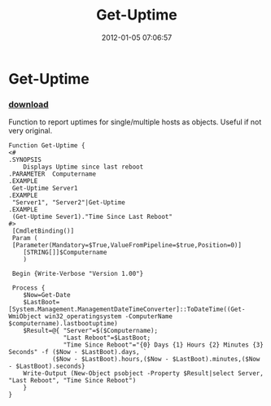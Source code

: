 ﻿---
pid:            3143
poster:         81stPerson
title:          Get-Uptime
date:           2012-01-05 07:06:57
format:         posh
parent:         0
parent:         0

---

# Get-Uptime

### [download](3143.ps1)

Function to report uptimes for single/multiple hosts as objects. Useful if not very original.

```posh
Function Get-Uptime {
<#
.SYNOPSIS 
	Displays Uptime since last reboot
.PARAMETER  Computername
.EXAMPLE
 Get-Uptime Server1
.EXAMPLE
 "Server1", "Server2"|Get-Uptime
.EXAMPLE
 (Get-Uptime Sever1)."Time Since Last Reboot"
#>
 [CmdletBinding()]
 Param (
 [Parameter(Mandatory=$True,ValueFromPipeline=$true,Position=0)]
	[STRING[]]$Computername
	)

 Begin {Write-Verbose "Version 1.00"}
	
 Process {
 	$Now=Get-Date
 	$LastBoot=[System.Management.ManagementDateTimeConverter]::ToDateTime((Get-WmiObject win32_operatingsystem -ComputerName $computername).lastbootuptime)
 	$Result=@{ "Server"=$($Computername);
 	    	   "Last Reboot"=$LastBoot;
 	    	   "Time Since Reboot"="{0} Days {1} Hours {2} Minutes {3} Seconds" -f ($Now - $LastBoot).days, `
 			($Now - $LastBoot).hours,($Now - $LastBoot).minutes,($Now - $LastBoot).seconds}
 	Write-Output (New-Object psobject -Property $Result|select Server, "Last Reboot", "Time Since Reboot")
 	}
}
```
